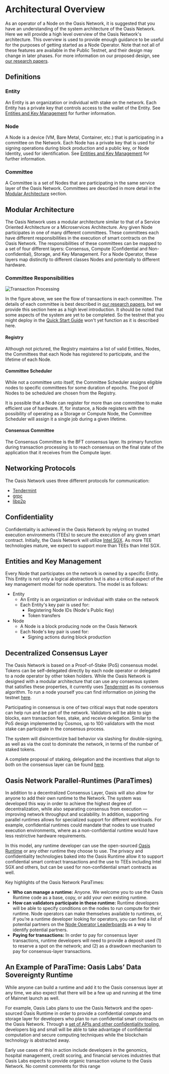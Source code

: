 # Architectural Overview

As an operator of a Node on the Oasis Network, it is suggested that you have an
understanding of the system architecture of the Oasis Network. Here we will
provide a high level overview of the Oasis Network's architecture. This overview
is used to provide enough guidance to be useful for the purposes of getting
started as a Node Operator. Note that not all of these features are available
in the Public Testnet, and their design may change in later phases.
For more information on our proposed design, see [our research papers][papers].

## Definitions

### Entity

An Entity is an organization or individual with stake on the network. Each
Entity has a private key that controls access to the wallet of the Entity. See
[Entities and Key Management] for further information.

### Node

A Node is a device (VM, Bare Metal, Container, etc.) that is participating in a
committee on the Network. Each Node has a private key that is used for signing
operations during block production and a public key, or Node Identity, used for
identification. See [Entities and Key Management] for further information.

### Committee

A Committee is a set of Nodes that are participating in the same service layer
of the Oasis Network. Committees are described in more detail in the [Modular
Architecture] section.

## Modular Architecture

The Oasis Network uses a modular architecture similar to that of a Service
Oriented Architecture or a Microservices Architecture. Any given Node
participates in one of many different committees. These committees each have
different responsibilities in the execution of smart contracts on the Oasis
Network. The responsibilities of these committees can be mapped to a set of four
different layers: Consensus, Compute (Confidential and Non-confidential),
Storage, and Key Management. For a Node Operator, these layers map distinctly to
different classes Nodes and potentially to different hardware.

### Committee Responsibilities

![Transaction Processing](/operator_images/web3_diagram_v2.png)

In the figure above, we see the flow of transactions in each committee. The
details of each committee is best described in [our research papers][papers],
but we provide this section here as a high level introduction.
It should be noted that some aspects of the system are yet to be completed.
So the testnet that you might deploy in the [Quick Start Guide] won't yet
function as it is described here.

#### Registry

Although not pictured, the Registry maintains a list of valid Entities, Nodes,
the Committees that each Node has registered to participate, and the lifetime of
each Node.

#### Committee Scheduler

While not a committee unto itself, the Committee Scheduler assigns eligible
nodes to specific committees for some duration of epochs. The pool of Nodes to
be scheduled are chosen from the Registry.

It is possible that a Node can register for more than one committee to make
efficient use of hardware. If, for instance, a Node registers with the
possibility of operating as a Storage or Compute Node, the Committee Scheduler
will assign it a single job during a given lifetime.

#### Consensus Committee

The Consensus Committee is the BFT consensus layer. Its primary function during
transaction processing is to reach consensus on the final state of the
application that it receives from the Compute layer.

## Networking Protocols

The Oasis Network uses three different protocols for communication:

* [Tendermint](https://github.com/tendermint/tendermint)
* [grpc](https://grpc.io/)
* [libp2p](https://github.com/libp2p)

## Confidentiality

Confidentiality is achieved in the Oasis Network by relying on trusted execution
environments (TEEs) to secure the execution of any given smart contract.
Initially, the Oasis Network will utilize [Intel SGX]. As more TEE technologies
mature, we expect to support more than TEEs than Intel SGX.

## Entities and Key Management

Every Node that participates on the network is owned by a specific Entity. This
Entity is not only a logical abstraction but is also a critical aspect of the
key management model for node operators. The model is as follows:

* Entity
  * An Entity is an organization or individual with stake on the network
  * Each Entity's key pair is used for:
    * Registering Node IDs (Node's Public Key)
    * Token transfers
* Node
  * A Node is a block producing node on the Oasis Network
  * Each Node's key pair is used for:
    * Signing actions during block production

## Decentralized Consensus Layer

The Oasis Network is based on a Proof-of-Stake (PoS) consensus model. Tokens can
be self-delegated directly by each node operator or delegated to a node operator
by other token holders. While the Oasis Network is designed with a modular
architecture that can use any consensus system that satisfies these properties,
it currently uses [Tendermint](https://github.com/tendermint/tendermint) as its
consensus algorithm. To run a node yourself you can find information on joining
the testnet [here](https://docs.oasis.dev/operators/joining-the-testnet.html).

Participating in consensus is one of two critical ways that node operators can
help run and be part of the network. Validators will be able to sign blocks,
earn transaction fees, stake, and receive delegation. Similar to the PoS design
implemented by Cosmos, up to 100 validators with the most stake can participate
in the consensus process.

The system will disincentivize bad behavior via slashing for double-signing, as
well as via the cost to dominate the network, in terms of the number of staked
tokens.

A complete proposal of staking, delegation and the incentives that align to both
on the consensus layer can be found
[here](https://docs.oasis.dev/operators/incentives-proposal.html).

## Oasis Network Parallel-Runtimes (ParaTimes)

In addition to a decentralized Consensus Layer, Oasis will also allow for anyone
to add their own runtime to the Network. The system was developed this way in
order to achieve the highest degree of decentralization, while also separating
consensus from execution — improving network throughput and scalability. In
addition, supporting parallel runtimes allows for specialized support for
different workloads. For example, confidential runtimes could mandate that nodes
to use trusted execution environments, where as a non-confidential runtime would
have less restrictive hardware requirements.

In this model, any runtime developer can use the open-sourced [Oasis
Runtime](https://github.com/oasislabs/oasis-runtime) or any other runtime they
choose to use. The privacy and confidentiality technologies baked into the Oasis
Runtime allow it to support confidential smart contract transactions and the use
to TEEs including Intel SGX and others, but can be used for non-confidential
smart contracts as well.

Key highlights of the Oasis Network ParaTimes:

* **Who can manage a runtime:** Anyone. We welcome you to use the Oasis Runtime
  code as a base, copy, or add your own existing runtime.
* **How can validators participate in these runtime:** Runtime developers will
  be able to specify conditions on the nodes to run compute for their runtime.
  Node operators can make themselves available to runtimes, or, if you’re a
  runtime developer looking for operators, you can find a list of potential
  partners on the [Node Operator
  Leaderboards](https://github.com/oasislabs/oasis-runtime) as a way to identify
  potential partners.
* **Paying for transactions:** In order to pay for consensus layer transactions,
  runtime developers will need to provide a deposit used (1) to reserve a spot
  on the network; and (2) as a drawdown mechanism to pay for consensus-layer
  transactions.

## An Example of ParaTime: Oasis Labs’ Data Sovereignty Runtime

While anyone can build a runtime and add it to the Oasis consensus layer at any
time, we also expect that there will be a few up and running at the time of
Mainnet launch as well.

For example, Oasis Labs plans to use the Oasis Network and the open-sourced
Oasis Runtime in order to provide a confidential compute and storage layer for
developers who plan to run confidential smart contracts on the Oasis Network.
Through a [set of APIs and other confidentiality
tooling](https://www.oasislabs.com/data-privacy), developers big and small will
be able to take advantage of confidential computation and secure computing
techniques while the blockchain technology is abstracted away.

Early use cases of this in action include developers in the genomics, hospital
management, credit scoring, and financial services industries that Oasis Labs
expects to provide organic transaction volume to the Oasis Network. No commit
comments for this range

[papers]: https://www.oasis-protocol.org/researchpapers
[Entities and Key Management]: #entities-and-key-management
[Modular Architecture]: #modular-architecture
[Quick Start Guide]: ./quick-start.md
[Intel SGX]: https://software.intel.com/en-us/sgx
